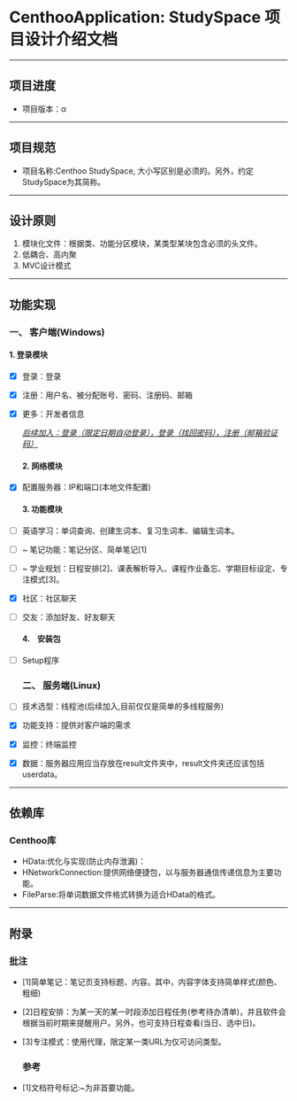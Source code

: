 # CenthooApplication: StudySpace 项目设计介绍文档

---

## 项目进度

- 项目版本：α

---

## 项目规范

- 项目名称:Centhoo StudySpace, 大小写区别是必须的。另外，约定StudySpace为其简称。

---

## 设计原则

1. 模块化文件：根据类、功能分区模块，某类型某块包含必须的头文件。
2. 低耦合、高内聚
3. MVC设计模式

---

## 功能实现

### 一、 客户端(Windows)

#### 1. 登录模块

- [x] 登录：登录
  
- [x] 注册：用户名、被分配账号、密码、注册码、邮箱
  
- [x] 更多：开发者信息
  
  *<u>后续加入：登录（限定日期自动登录），登录（找回密码），注册（邮箱验证码）</u>*
  
  #### 2. 网络模块
  
- [x] 配置服务器：IP和端口(本地文件配置)
  
  #### 3. 功能模块
  
- [ ] 英语学习：单词查询、创建生词本、复习生词本、编辑生词本。
  
- [ ] ~ 笔记功能：笔记分区、简单笔记[1]
  
- [ ] ~ 学业规划：日程安排[2]、课表解析导入、课程作业备忘、学期目标设定、专注模式[3]。
  
- [x] 社区：社区聊天
  

- [ ] 交友：添加好友、好友聊天
  
  #### 4.    安装包
  
- [ ] Setup程序
  
  ### 二、 服务端(Linux)
  

- [ ] 技术选型：线程池(后续加入,目前仅仅是简单的多线程服务)
  
- [x] 功能支持：提供对客户端的需求
  
- [x] 监控：终端监控
  
- [x] 数据：服务器应用应当存放在result文件夹中，result文件夹还应该包括userdata。
  

---

## 依赖库

### Centhoo库

- HData:优化与实现(防止内存泄漏)：
- HNetworkConnection:提供网络便捷包，以与服务器通信传递信息为主要功能。
- FileParse:将单词数据文件格式转换为适合HData的格式。

---

## 附录

### 批注

- [1]简单笔记：笔记页支持标题、内容。其中，内容字体支持简单样式(颜色、粗细)
  
- [2]日程安排：为某一天的某一时段添加日程任务(参考待办清单)，并且软件会根据当前时期来提醒用户。另外，也可支持日程查看(当日、选中日)。
  
- [3]专注模式：使用代理，限定某一类URL为仅可访问类型。
  
  ### 参考
  
- [1]文档符号标记:~为非首要功能。
